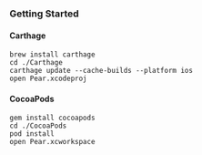 ### Getting Started

#### Carthage
```
brew install carthage
cd ./Carthage
carthage update --cache-builds --platform ios
open Pear.xcodeproj
```

#### CocoaPods
```
gem install cocoapods
cd ./CocoaPods
pod install
open Pear.xcworkspace
```

